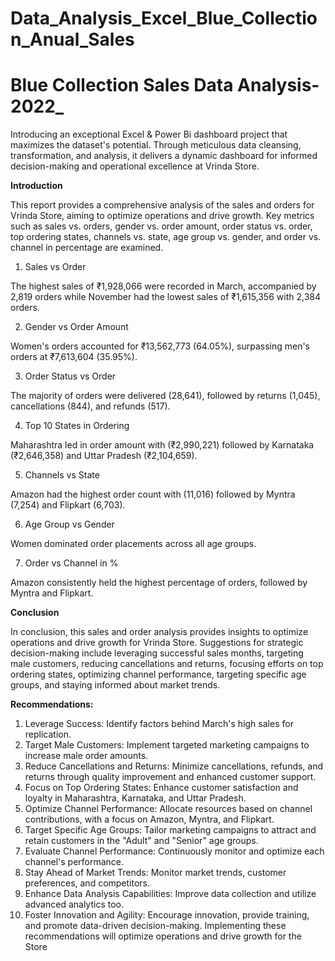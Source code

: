 # Data_Analysis_Excel_Blue_Collection_Anual_Sales
# Blue Collection Sales Data Analysis-2022_
Introducing an exceptional Excel & Power Bi dashboard project that maximizes the dataset's potential. Through meticulous data cleansing, transformation, and analysis, it delivers a dynamic dashboard for informed decision-making and operational excellence at Vrinda Store.

**Introduction**

This report provides a comprehensive analysis of the sales and orders for Vrinda Store, aiming to optimize operations and drive growth. Key metrics such as sales vs. orders, gender vs. order amount, order status vs. order, top ordering states, channels vs. state, age group vs. gender, and order vs. channel in percentage are examined.

1. Sales vs Order

The highest sales of ₹1,928,066 were recorded in March, accompanied by 2,819 orders while November had the lowest sales of ₹1,615,356 with 2,384 orders.

2. Gender vs Order Amount

Women's orders accounted for ₹13,562,773 (64.05%), surpassing men's orders at ₹7,613,604 (35.95%).

3. Order Status vs Order

The majority of orders were delivered (28,641), followed by returns (1,045), cancellations (844), and refunds (517).

4. Top 10 States in Ordering

Maharashtra led in order amount with (₹2,990,221) followed by Karnataka (₹2,646,358) and Uttar Pradesh (₹2,104,659).

5. Channels vs State

Amazon had the highest order count with (11,016) followed by Myntra (7,254) and Flipkart (6,703).

6. Age Group vs Gender

Women dominated order placements across all age groups.

7. Order vs Channel in %

Amazon consistently held the highest percentage of orders, followed by Myntra and Flipkart.

**Conclusion**

In conclusion, this sales and order analysis provides insights to optimize operations and drive growth for Vrinda Store. Suggestions for strategic decision-making include leveraging successful sales months, targeting male customers, reducing cancellations and returns, focusing efforts on top ordering states, optimizing channel performance, targeting specific age groups, and staying informed about market trends.

**Recommendations:**

1. Leverage Success: Identify factors behind March's high sales for replication.
2. Target Male Customers: Implement targeted marketing campaigns to increase
male order amounts.
3. Reduce Cancellations and Returns: Minimize cancellations, refunds, and returns 
through quality improvement and enhanced customer support.
4. Focus on Top Ordering States: Enhance customer satisfaction and loyalty in 
Maharashtra, Karnataka, and Uttar Pradesh.
5. Optimize Channel Performance: Allocate resources based on channel 
contributions, with a focus on Amazon, Myntra, and Flipkart.
6. Target Specific Age Groups: Tailor marketing campaigns to attract and retain 
customers in the "Adult" and "Senior" age groups.
7. Evaluate Channel Performance: Continuously monitor and optimize each 
channel's performance.
8. Stay Ahead of Market Trends: Monitor market trends, customer preferences, 
and competitors.
9. Enhance Data Analysis Capabilities: Improve data collection and utilize advanced 
analytics too.
10. Foster Innovation and Agility: Encourage innovation, provide training, and 
promote data-driven decision-making.
Implementing these recommendations will optimize operations and drive growth for the 
Store

